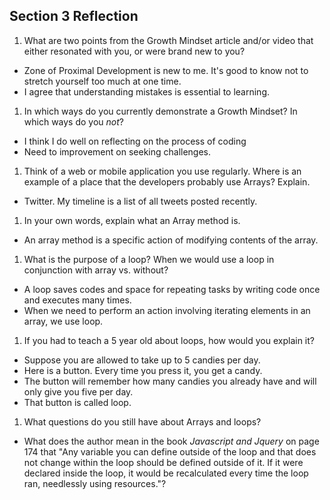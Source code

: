 ## Section 3 Reflection

1. What are two points from the Growth Mindset article and/or video that either resonated with you, or were brand new to you?
-  Zone of Proximal Development is new to me. It's good to know not to stretch yourself too much at one time.
- I agree that understanding mistakes is essential to learning.

1. In which ways do you currently demonstrate a Growth Mindset? In which ways do you _not_?
- I think I do well on reflecting on the process of coding
- Need to improvement on seeking challenges.

1. Think of a web or mobile application you use regularly. Where is an example of a place that the developers probably use Arrays? Explain.
- Twitter. My timeline is a list of all tweets posted recently.

1. In your own words, explain what an Array method is.
- An array method is a specific action of modifying contents of the array.

1. What is the purpose of a loop? When we would use a loop in conjunction with array vs. without?
- A loop saves codes and space for repeating tasks by writing code once and executes many times.
- When we need to perform an action involving iterating elements in an array, we use loop.

1. If you had to teach a 5 year old about loops, how would you explain it?
- Suppose you are allowed to take up to 5 candies per day.
- Here is a button. Every time you press it, you get a candy.
- The button will remember how many candies you already have and will only give you five per day.
- That button is called loop.

1. What questions do you still have about Arrays and loops?
- What does the author mean in the book *Javascript and Jquery* on page 174 that "Any variable you can define outside of the loop and that does not change within the loop should be defined outside of it. If it were declared inside the loop, it would be recalculated every time the loop ran, needlessly using resources."?
